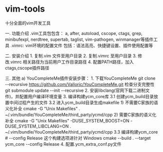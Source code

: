 # vim-tools
十分全面的vim开发工具

一. 功能介绍
    .vim工具包包含：
        a, after, autoload, cscope, ctags, grep, minibufexpl, nerdtree, supertab, taglist, vim-pathogen, winmanager等插件工具
    .vimrc: vim环境的配置文件
        包括：语法高亮、快捷键设置、插件使用配置等

二. 安装介绍
    1. 复制.vim 文件至用户目录
    2. 复制.vimrc 至用户目录
    3. 修改.vimrc 相关路径为当前用户工作目录路径
    4. 配置PATH路径，加入ctags,cscope插件路径

三. 其他
    a) YouCompleteMe插件安装步骤：
        1. 下载YouCompleteMe
            git clone --recursive https://github.com/Valloric/YouCompleteMe.git
           检查分支完整性
            git submodule update --init --recursive
        2. 安装libclang(官网下载二进制文件)，并配置用户编译环境变量
        3. 编译构建ycm_core库
	        3.1 创建ycm_build目录放置中间过程产生的文件
	        3.2 进入ycm_build目录生成makefile 
		        1) 不需要C家族的语义化补全
		            cmake -G "Unix Makefiles" . ~/.vim/bundle/YouCompleteMe/third_party/ycmd/cpp
		        2) 需要C家族的语义化补全
		        cmake -G "Unix Makefiles" -DUSE_SYSTEM_BOOST=ON -DUSE_SYSTEM_LIBCLANG=ON . ~/.vim/bundle/YouCompleteMe/third_party/ycmd/cpp
	        3.3 编译构建ycm_core
		        #  --config Release 这个构建选项进针对 Windows
		        cmake --build . --target ycm_core --config Release
        4. 配置.ycm_extra_conf.py文件
